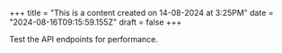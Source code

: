 +++
title = "This is a content created on 14-08-2024 at 3:25PM"
date = "2024-08-16T09:15:59.155Z"
draft = false
+++

  Test the API endpoints for performance.
        